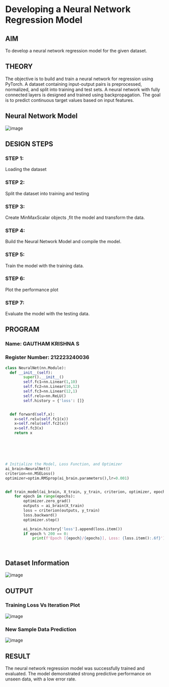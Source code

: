# Developing a Neural Network Regression Model

## AIM

To develop a neural network regression model for the given dataset.

## THEORY

The objective is to build and train a neural network for regression using PyTorch. A dataset containing input-output pairs is preprocessed, normalized, and split into training and test sets. A neural network with fully connected layers is designed and trained using backpropagation. The goal is to predict continuous target values based on input features.

## Neural Network Model

![image](https://github.com/user-attachments/assets/3f151a6f-df43-4ff8-9326-07f28c8382b7)


## DESIGN STEPS

### STEP 1:

Loading the dataset

### STEP 2:

Split the dataset into training and testing

### STEP 3:

Create MinMaxScalar objects ,fit the model and transform the data.

### STEP 4:

Build the Neural Network Model and compile the model.

### STEP 5:

Train the model with the training data.

### STEP 6:

Plot the performance plot

### STEP 7:

Evaluate the model with the testing data.

## PROGRAM

### Name: GAUTHAM KRISHNA S
### Register Number: 212223240036
```python
class NeuralNet(nn.Module):
  def __init__(self):
        super().__init__()
        self.fc1=nn.Linear(1,10)
        self.fc2=nn.Linear(10,12)
        self.fc3=nn.Linear(12,1)
        self.relu=nn.ReLU()
        self.history = {'loss': []}


  def forward(self,x):
    x=self.relu(self.fc1(x))
    x=self.relu(self.fc2(x))
    x=self.fc3(x)
    return x






# Initialize the Model, Loss Function, and Optimizer
ai_brain=NeuralNet()
criterion=nn.MSELoss()
optimizer=optim.RMSprop(ai_brain.parameters(),lr=0.001)


def train_model(ai_brain, X_train, y_train, criterion, optimizer, epochs=2000):
    for epoch in range(epochs):
        optimizer.zero_grad()
        outputs = ai_brain(X_train)
        loss = criterion(outputs, y_train)
        loss.backward()
        optimizer.step()

        ai_brain.history['loss'].append(loss.item())
        if epoch % 200 == 0:
            print(f'Epoch [{epoch}/{epochs}], Loss: {loss.item():.6f}')




```
## Dataset Information

![image](https://github.com/user-attachments/assets/9cecfe9d-5d80-4a60-8b5d-499348fb82cb)


## OUTPUT

### Training Loss Vs Iteration Plot
![image](https://github.com/user-attachments/assets/1562c261-804c-411b-a6e2-b51cb2e50933)


### New Sample Data Prediction

![image](https://github.com/user-attachments/assets/e7a59b1c-0f0b-48eb-a9e6-d5644ff5dc89)


## RESULT
The neural network regression model was successfully trained and evaluated. The model demonstrated strong predictive performance on unseen data, with a low error rate.
